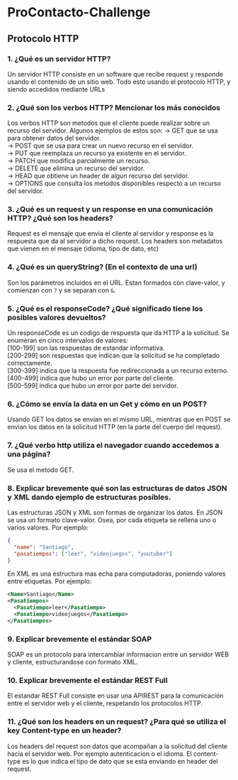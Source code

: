 # ProContacto-Challenge

## Protocolo HTTP

### 1. ¿Qué es un servidor HTTP?

Un servidor HTTP consiste en un software que recibe request y responde usando el contenido de un sitio web. Todo esto usando el protocolo HTTP, y siendo accedidos mediante URLs

### 2. ¿Qué son los verbos HTTP? Mencionar los más conocidos

Los verbos HTTP son metodos que el cliente puede realizar sobre un recurso del servidor. Algunos ejemplos de estos son:
→ GET que se usa para obtener datos del servidor.  
→ POST que se usa para crear un nuevo recurso en el servidor.  
→ PUT que reemplaza un recurso ya existente en el servidor.    
→ PATCH que modifica parcialmente un recurso.  
→ DELETE que elimina un recurso del servidor.  
→ HEAD que obtiene un header de algun recurso del servidor.  
→ OPTIONS que consulta los metodos disponibles respecto a un recurso del servidor.  


### 3. ¿Qué es un request y un response en una comunicación HTTP? ¿Qué son los headers?

Request es el mensaje que envia el cliente al servidor y response es la respuesta que da al servidor a dicho request. Los headers son metadatos que vienen en el mensaje (idioma, tipo de dato, etc)

### 4. ¿Qué es un queryString? (En el contexto de una url)

Son los parámetros incluidos en el URL. Estan formados con clave-valor, y comienzan con `?` y se separan con `&`.

### 5. ¿Qué es el responseCode? ¿Qué significado tiene los posibles valores devueltos?

Un responseCode es un codigo de respuesta que da HTTP a la solicitud. Se enumeran en cinco intervalos de valores:  
[100-199] son las respuestas de estandar informativa.  
[200-299] son respuestas que indican que la solicitud se ha completado correctamente.  
[300-399] indica que la respuesta fue redireccionada a un recurso externo.  
[400-499] indica que hubo un error por parte del cliente.  
[500-599] indica que hubo un error por parte del servidor.  

### 6. ¿Cómo se envía la data en un Get y cómo en un POST?

Usando GET los datos se envian en el mismo URL, mientras que en POST se envian los datos en la solicitud HTTP (en la parte del cuerpo del request).

### 7. ¿Qué verbo http utiliza el navegador cuando accedemos a una página?

Se usa el metodo GET.

### 8. Explicar brevemente qué son las estructuras de datos JSON y XML dando ejemplo de estructuras posibles.

Las estructuras JSON y XML son formas de organizar los datos. En JSON se usa un formato clave-valor. Osea, por cada etiqueta se rellena uno o varios valores. Por ejemplo:  

```json
{
  "name": "Santiago",
  "pasatiempos": ["leer", "videojuegos", "youtuber"]
}
```

En XML es una estructura mas echa para computadoras, poniendo valores entre etiquetas. Por ejemplo:  

```xml
<Name>Santiago</Name>
<Pasatiempos>
  <Pasatiempo>leer</Pasatiempo>
  <Pasatiempo>videojuegos</Pasatiempo>
</Pasatiempos>
```

### 9. Explicar brevemente el estándar SOAP

SOAP es un protocolo para intercambiar informacion entre un servidor WEB y cliente, estructurandose con formato XML. 

### 10. Explicar brevemente el estándar REST Full 

El estandar REST Full consiste en usar una APIREST para la comunicación entre el servidor web y el cliente, respetando los protocolos HTTP.

### 11. ¿Qué son los headers en un request? ¿Para qué se utiliza el key Content-type en un header?

Los headers del request son datos que acompañan a la solicitud del cliente hacia el servidor web. Por ejemplo autenticacion o el idioma. El content-type es lo que indica el tipo de dato que se esta enviando en header del request.
